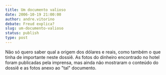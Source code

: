 ```yaml
---
title: Um documento valioso
date: 2006-10-19 21:00:00
author: andre.vitorino
debate: Freud explica?
slug: um-documento-valioso
status: publish 
type: post
---
```


Não só quero saber qual a origem dos dólares e reais, como também o que tinha de importante neste dossiê. As fotos do dinheiro encontrado no hotel foram publicadas pela imprensa, mas ainda não mostraram o conteúdo do dossiê e as fotos anexo ao "tal" documento.
